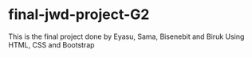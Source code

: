 # final-jwd-project-G2
This is the final project done by Eyasu, Sama, Bisenebit and Biruk Using HTML, CSS and Bootstrap
